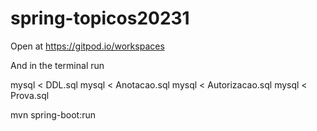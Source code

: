 # spring-topicos20231


Open at https://gitpod.io/workspaces

And in the terminal run

mysql < DDL.sql
mysql < Anotacao.sql
mysql < Autorizacao.sql
mysql < Prova.sql

mvn spring-boot:run
